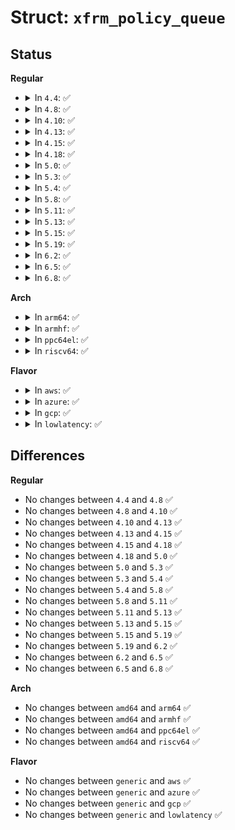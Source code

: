 # Struct: <code>xfrm_policy_queue</code>

## Status
<b>Regular</b>
<ul>
<li>
<details>
<summary>In <code>4.4</code>: ✅</summary>

```c
struct xfrm_policy_queue {
    struct sk_buff_head hold_queue;
    struct timer_list hold_timer;
    long unsigned int timeout;
};
```
</details>
</li>
<li>
<details>
<summary>In <code>4.8</code>: ✅</summary>

```c
struct xfrm_policy_queue {
    struct sk_buff_head hold_queue;
    struct timer_list hold_timer;
    long unsigned int timeout;
};
```
</details>
</li>
<li>
<details>
<summary>In <code>4.10</code>: ✅</summary>

```c
struct xfrm_policy_queue {
    struct sk_buff_head hold_queue;
    struct timer_list hold_timer;
    long unsigned int timeout;
};
```
</details>
</li>
<li>
<details>
<summary>In <code>4.13</code>: ✅</summary>

```c
struct xfrm_policy_queue {
    struct sk_buff_head hold_queue;
    struct timer_list hold_timer;
    long unsigned int timeout;
};
```
</details>
</li>
<li>
<details>
<summary>In <code>4.15</code>: ✅</summary>

```c
struct xfrm_policy_queue {
    struct sk_buff_head hold_queue;
    struct timer_list hold_timer;
    long unsigned int timeout;
};
```
</details>
</li>
<li>
<details>
<summary>In <code>4.18</code>: ✅</summary>

```c
struct xfrm_policy_queue {
    struct sk_buff_head hold_queue;
    struct timer_list hold_timer;
    long unsigned int timeout;
};
```
</details>
</li>
<li>
<details>
<summary>In <code>5.0</code>: ✅</summary>

```c
struct xfrm_policy_queue {
    struct sk_buff_head hold_queue;
    struct timer_list hold_timer;
    long unsigned int timeout;
};
```
</details>
</li>
<li>
<details>
<summary>In <code>5.3</code>: ✅</summary>

```c
struct xfrm_policy_queue {
    struct sk_buff_head hold_queue;
    struct timer_list hold_timer;
    long unsigned int timeout;
};
```
</details>
</li>
<li>
<details>
<summary>In <code>5.4</code>: ✅</summary>

```c
struct xfrm_policy_queue {
    struct sk_buff_head hold_queue;
    struct timer_list hold_timer;
    long unsigned int timeout;
};
```
</details>
</li>
<li>
<details>
<summary>In <code>5.8</code>: ✅</summary>

```c
struct xfrm_policy_queue {
    struct sk_buff_head hold_queue;
    struct timer_list hold_timer;
    long unsigned int timeout;
};
```
</details>
</li>
<li>
<details>
<summary>In <code>5.11</code>: ✅</summary>

```c
struct xfrm_policy_queue {
    struct sk_buff_head hold_queue;
    struct timer_list hold_timer;
    long unsigned int timeout;
};
```
</details>
</li>
<li>
<details>
<summary>In <code>5.13</code>: ✅</summary>

```c
struct xfrm_policy_queue {
    struct sk_buff_head hold_queue;
    struct timer_list hold_timer;
    long unsigned int timeout;
};
```
</details>
</li>
<li>
<details>
<summary>In <code>5.15</code>: ✅</summary>

```c
struct xfrm_policy_queue {
    struct sk_buff_head hold_queue;
    struct timer_list hold_timer;
    long unsigned int timeout;
};
```
</details>
</li>
<li>
<details>
<summary>In <code>5.19</code>: ✅</summary>

```c
struct xfrm_policy_queue {
    struct sk_buff_head hold_queue;
    struct timer_list hold_timer;
    long unsigned int timeout;
};
```
</details>
</li>
<li>
<details>
<summary>In <code>6.2</code>: ✅</summary>

```c
struct xfrm_policy_queue {
    struct sk_buff_head hold_queue;
    struct timer_list hold_timer;
    long unsigned int timeout;
};
```
</details>
</li>
<li>
<details>
<summary>In <code>6.5</code>: ✅</summary>

```c
struct xfrm_policy_queue {
    struct sk_buff_head hold_queue;
    struct timer_list hold_timer;
    long unsigned int timeout;
};
```
</details>
</li>
<li>
<details>
<summary>In <code>6.8</code>: ✅</summary>

```c
struct xfrm_policy_queue {
    struct sk_buff_head hold_queue;
    struct timer_list hold_timer;
    long unsigned int timeout;
};
```
</details>
</li>
</ul>
<b>Arch</b>
<ul>
<li>
<details>
<summary>In <code>arm64</code>: ✅</summary>

```c
struct xfrm_policy_queue {
    struct sk_buff_head hold_queue;
    struct timer_list hold_timer;
    long unsigned int timeout;
};
```
</details>
</li>
<li>
<details>
<summary>In <code>armhf</code>: ✅</summary>

```c
struct xfrm_policy_queue {
    struct sk_buff_head hold_queue;
    struct timer_list hold_timer;
    long unsigned int timeout;
};
```
</details>
</li>
<li>
<details>
<summary>In <code>ppc64el</code>: ✅</summary>

```c
struct xfrm_policy_queue {
    struct sk_buff_head hold_queue;
    struct timer_list hold_timer;
    long unsigned int timeout;
};
```
</details>
</li>
<li>
<details>
<summary>In <code>riscv64</code>: ✅</summary>

```c
struct xfrm_policy_queue {
    struct sk_buff_head hold_queue;
    struct timer_list hold_timer;
    long unsigned int timeout;
};
```
</details>
</li>
</ul>
<b>Flavor</b>
<ul>
<li>
<details>
<summary>In <code>aws</code>: ✅</summary>

```c
struct xfrm_policy_queue {
    struct sk_buff_head hold_queue;
    struct timer_list hold_timer;
    long unsigned int timeout;
};
```
</details>
</li>
<li>
<details>
<summary>In <code>azure</code>: ✅</summary>

```c
struct xfrm_policy_queue {
    struct sk_buff_head hold_queue;
    struct timer_list hold_timer;
    long unsigned int timeout;
};
```
</details>
</li>
<li>
<details>
<summary>In <code>gcp</code>: ✅</summary>

```c
struct xfrm_policy_queue {
    struct sk_buff_head hold_queue;
    struct timer_list hold_timer;
    long unsigned int timeout;
};
```
</details>
</li>
<li>
<details>
<summary>In <code>lowlatency</code>: ✅</summary>

```c
struct xfrm_policy_queue {
    struct sk_buff_head hold_queue;
    struct timer_list hold_timer;
    long unsigned int timeout;
};
```
</details>
</li>
</ul>

## Differences
<b>Regular</b>
<ul>
<li>
No changes between <code>4.4</code> and <code>4.8</code> ✅
</li>
<li>
No changes between <code>4.8</code> and <code>4.10</code> ✅
</li>
<li>
No changes between <code>4.10</code> and <code>4.13</code> ✅
</li>
<li>
No changes between <code>4.13</code> and <code>4.15</code> ✅
</li>
<li>
No changes between <code>4.15</code> and <code>4.18</code> ✅
</li>
<li>
No changes between <code>4.18</code> and <code>5.0</code> ✅
</li>
<li>
No changes between <code>5.0</code> and <code>5.3</code> ✅
</li>
<li>
No changes between <code>5.3</code> and <code>5.4</code> ✅
</li>
<li>
No changes between <code>5.4</code> and <code>5.8</code> ✅
</li>
<li>
No changes between <code>5.8</code> and <code>5.11</code> ✅
</li>
<li>
No changes between <code>5.11</code> and <code>5.13</code> ✅
</li>
<li>
No changes between <code>5.13</code> and <code>5.15</code> ✅
</li>
<li>
No changes between <code>5.15</code> and <code>5.19</code> ✅
</li>
<li>
No changes between <code>5.19</code> and <code>6.2</code> ✅
</li>
<li>
No changes between <code>6.2</code> and <code>6.5</code> ✅
</li>
<li>
No changes between <code>6.5</code> and <code>6.8</code> ✅
</li>
</ul>
<b>Arch</b>
<ul>
<li>
No changes between <code>amd64</code> and <code>arm64</code> ✅
</li>
<li>
No changes between <code>amd64</code> and <code>armhf</code> ✅
</li>
<li>
No changes between <code>amd64</code> and <code>ppc64el</code> ✅
</li>
<li>
No changes between <code>amd64</code> and <code>riscv64</code> ✅
</li>
</ul>
<b>Flavor</b>
<ul>
<li>
No changes between <code>generic</code> and <code>aws</code> ✅
</li>
<li>
No changes between <code>generic</code> and <code>azure</code> ✅
</li>
<li>
No changes between <code>generic</code> and <code>gcp</code> ✅
</li>
<li>
No changes between <code>generic</code> and <code>lowlatency</code> ✅
</li>
</ul>
